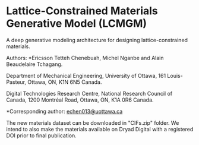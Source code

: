 # Lattice-Constrained Materials Generative Model (LCMGM)

A deep generative modeling architecture for designing lattice-constrained materials.

Authors: *Ericsson Tetteh Chenebuah, Michel Nganbe and Alain Beaudelaire Tchagang.

Department of Mechanical Engineering, University of Ottawa, 161 Louis-Pasteur, Ottawa, ON, K1N 6N5 Canada.

Digital Technologies Research Centre, National Research Council of Canada, 1200 Montréal Road, Ottawa, ON, K1A 0R6 Canada.

*Corresponding author: echen013@uottawa.ca

The new materials dataset can be downloaded in "CIFs.zip" folder. We intend to also make the materials available on Dryad Digital with a registered DOI prior to final publication.
